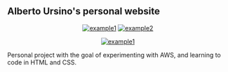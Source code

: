 Alberto Ursino's personal website
---
<div align="center">
  
  <a href="https://www.djangoproject.com/">![example1](https://img.shields.io/badge/Django-5.0.7-blue?logo=Django&labelColor=%230C4B33&color=%23FFFFFF)</a>
  <a href="https://aws.amazon.com/elasticbeanstalk/?gclid=CjwKCAjw1920BhA3EiwAJT3lSZFB-rtpfhEoYPk5WQwNOV0qUfTxmfQJ9xCdQEvs7mAkZ_pX4a3TvhoCSGQQAvD_BwE&trk=b291fc2d-ecdb-48b9-9a2c-fdedcf3ae325&sc_channel=ps&ef_id=CjwKCAjw1920BhA3EiwAJT3lSZFB-rtpfhEoYPk5WQwNOV0qUfTxmfQJ9xCdQEvs7mAkZ_pX4a3TvhoCSGQQAvD_BwE:G:s&s_kwcid=AL!4422!3!651510173466!e!!g!!elastic%20beanstalk!19836373402!146491523465">![example2](https://img.shields.io/badge/AWS-Elastic%20Beanstalk-blue?logo=amazon&labelColor=%231A2432&color=%23FF9900)</a>

</div>

<div align="center">
  
  <a href="https://img.shields.io/badge/WIP-blue?color=da4167">![example1](https://img.shields.io/badge/WIP-blue?color=da4167)</a>

</div>

Personal project with the goal of experimenting with AWS, and learning to code in HTML and CSS.
